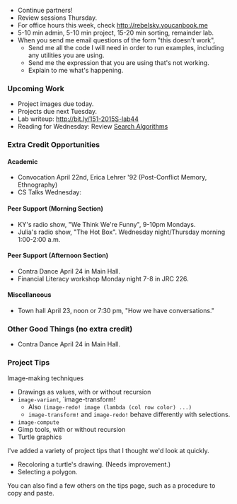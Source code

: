 * Continue partners!
* Review sessions Thursday.
* For office hours this week, check <http://rebelsky.youcanbook.me>
* 5-10 min admin, 5-10 min project, 15-20 min sorting, remainder lab.
* When you send me email questions of the form "this doesn't work",
    * Send me all the code I will need in order to run examples, including
      any utilities you are using.
    * Send me the expression that you are using that's not working.
    * Explain to me what's happening.

### Upcoming Work

* Project images due today.
* Projects due next Tuesday.
* Lab writeup: 
  <http://bit.ly/151-2015S-lab44>
* Reading for Wednesday:  Review
  [Search Algorithms](../readings/searching-reading.html)

### Extra Credit Opportunities

#### Academic 

* Convocation April 22nd, Erica Lehrer '92 (Post-Conflict Memory, Ethnography)
* CS Talks Wednesday: 

#### Peer Support (Morning Section)

* KY's radio show, "We Think We're Funny", 9-10pm Mondays.
* Julia's radio show, "The Hot Box".  Wednesday night/Thursday 
  morning 1:00-2:00 a.m.  

#### Peer Support (Afternoon Section)

* Contra Dance April 24 in Main Hall.
* Financial Literacy workshop Monday night 7-8 in JRC 226.

#### Miscellaneous

* Town hall April 23, noon or 7:30 pm, "How we have conversations."

### Other Good Things (no extra credit)

* Contra Dance April 24 in Main Hall.

### Project Tips

Image-making techniques

* Drawings as values, with or without recursion
* `image-variant`, `image-transform!
    * Also `(image-redo! image (lambda (col row color) ...)`
    * `image-transform!` and `image-redo!` behave differently with
      selections.
* `image-compute`
* Gimp tools, with or without recursion
* Turtle graphics

I've added a variety of project tips that I thought we'd look at
quickly.  

* Recoloring a turtle's drawing.  (Needs improvement.)
* Selecting a polygon.

You can also find a few others on the tips page, such as a procedure 
to copy and paste.
